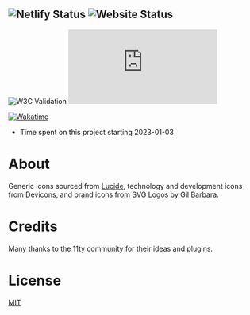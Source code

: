 ![Netlify Status](https://img.shields.io/netlify/0be102c8-f30f-48ad-a0f0-7fb84eea2740?color=blue)
![Website Status](https://img.shields.io/website?down_color=red&down_message=down&up_color=green&up_message=online&url=https%3A%2F%2Funcenter.org)
---

![W3C Validation](https://img.shields.io/w3c-validation/html?targetUrl=https%3A%2F%2Funcenter.org)
![Last Commit Date](https://img.shields.io/github/last-commit/uncenter/uncenter.org?color=pink)

[![Wakatime](https://wakatime.com/badge/user/44269a44-02c2-486c-a2ea-494b7071737e/project/37a0a8c7-515a-4f8e-90bc-cfab440d9035.svg)](https://wakatime.com/badge/user/44269a44-02c2-486c-a2ea-494b7071737e/project/37a0a8c7-515a-4f8e-90bc-cfab440d9035)
* Time spent on this project starting 2023-01-03


# About

Generic icons sourced from [Lucide](https://lucide.dev/), technology and development icons from [Devicons](https://devicon.dev/), and brand icons from [SVG Logos by Gil Barbara](https://github.com/gilbarbara/logos). 

# Credits
Many thanks to the 11ty community for their ideas and plugins.

# License
[MIT](LICENSE.md)
